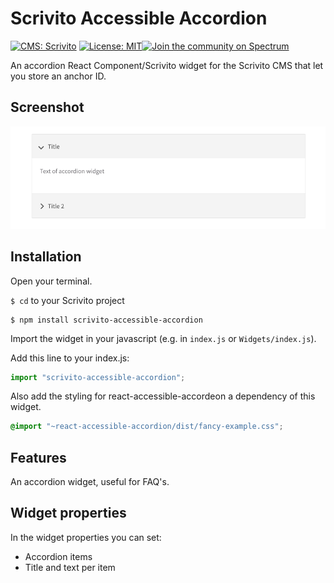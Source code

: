# Scrivito Accessible Accordion
[![CMS: Scrivito](https://img.shields.io/badge/CMS-Scrivito-brightgreen.svg)](https://scrivito.com) [![License: MIT](https://img.shields.io/badge/License-MIT-blue.svg)](https://opensource.org/licenses/MIT)[![Join the community on Spectrum](https://withspectrum.github.io/badge/badge.svg)](https://spectrum.chat/scrivito)

An accordion React Component/Scrivito widget for the Scrivito CMS that let you store an anchor ID.

## Screenshot

![Screenshot](https://raw.githubusercontent.com/mdwp/scrivito-accessible-accordion/master/accordion-screenshot.png)

## Installation

Open your terminal.

`$ cd` to your Scrivito project

```shell
$ npm install scrivito-accessible-accordion
```

Import the widget in your javascript (e.g. in `index.js` or `Widgets/index.js`).

Add this line to your index.js:

```js
import "scrivito-accessible-accordion";
```

Also add the styling for react-accessible-accordeon a dependency of this widget.

```scss
@import "~react-accessible-accordion/dist/fancy-example.css";
```

## Features
An accordion widget, useful for FAQ's.

## Widget properties

In the widget properties you can set:
- Accordion items
- Title and text per item
